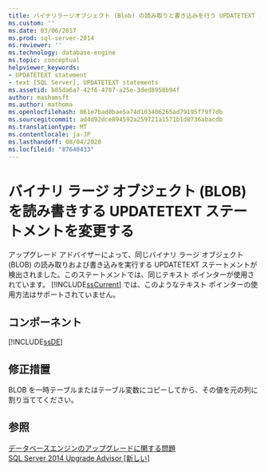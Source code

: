 ```yaml
---
title: バイナリラージオブジェクト (Blob) の読み取りと書き込みを行う UPDATETEXT ステートメントを変更します。Microsoft Docs
ms.custom: ''
ms.date: 03/06/2017
ms.prod: sql-server-2014
ms.reviewer: ''
ms.technology: database-engine
ms.topic: conceptual
helpviewer_keywords:
- UPDATETEXT statement
- text [SQL Server], UPDATETEXT statements
ms.assetid: b85da6a7-42f6-4707-a25e-3ded8958b94f
author: mashamsft
ms.author: mathoma
ms.openlocfilehash: 061e7bad0bae5a74d103406265ad79195f79f7db
ms.sourcegitcommit: ad4d92dce894592a259721a1571b1d8736abacdb
ms.translationtype: MT
ms.contentlocale: ja-JP
ms.lasthandoff: 08/04/2020
ms.locfileid: "87640433"
---
```

# <a name="modify-updatetext-statements-that-read-and-write-to-binary-large-objects-blobs"></a>バイナリ ラージ オブジェクト (BLOB) を読み書きする UPDATETEXT ステートメントを変更する
  アップグレード アドバイザーによって、同じバイナリ ラージ オブジェクト (BLOB) の読み取りおよび書き込みを実行する UPDATETEXT ステートメントが検出されました。このステートメントでは、同じテキスト ポインターが使用されています。 [!INCLUDE[ssCurrent](../../includes/sscurrent-md.md)] では、このようなテキスト ポインターの使用方法はサポートされていません。  
  
## <a name="component"></a>コンポーネント  
 [!INCLUDE[ssDE](../../includes/ssde-md.md)]  
  
## <a name="corrective-action"></a>修正措置  
 BLOB を一時テーブルまたはテーブル変数にコピーしてから、その値を元の列に割り当ててください。  
  
## <a name="see-also"></a>参照  
 [データベースエンジンのアップグレードに関する問題](../../../2014/sql-server/install/database-engine-upgrade-issues.md)   
 [SQL Server 2014 Upgrade Advisor &#91;新しい&#93;](sql-server-2014-upgrade-advisor.md)  
  
  
